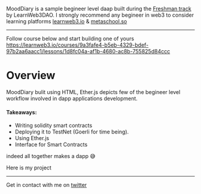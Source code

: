 MoodDiary is a sample begineer level daap built during the [Freshman track](https://learnweb3.io/courses/9a3fafe4-b5eb-4329-bdef-97b2aa6aacc1/lessons/1d8fc04a-af1b-4680-ac8b-755825d84ccc) by LearnWeb3DAO. I strongly recommend any begineer in web3 to consider learning platforms [learnweb3.io](https://learnweb3.io/) & [metaschool.so](https://metaschool.so/)

---

Follow course below and start building one of yours
https://learnweb3.io/courses/9a3fafe4-b5eb-4329-bdef-97b2aa6aacc1/lessons/1d8fc04a-af1b-4680-ac8b-755825d84ccc

# Overview

MoodDiary bulit using HTML, Ether.js depicts few of the begineer level workflow involved in dapp applications development.

#### Takeaways:

* Writing solidity smart contracts
* Deploying it to TestNet (Goerli for time being).
* Using Ether.js
* Interface for Smart Contracts 

indeed all together makes a dapp 😅

Here is my project



---
Get in contact with me on [twitter](https://twitter.com/JagadeshRonanki)
